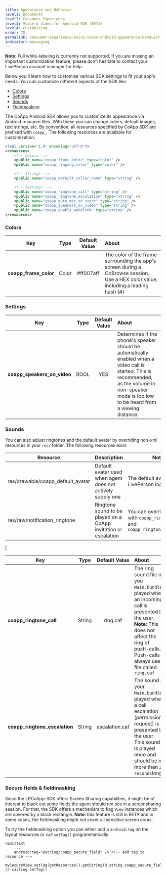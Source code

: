 ```yaml
---
title: Appearance and Behavior
level1: Documents
level2: Consumer Experience
level3: Voice & Video for Android SDK (BETA)
level4: Customizing
order: 70
permalink: consumer-experience-voice-video-android-appearance-behavior.html
indicator: messaging
---
```


**Note**: Full white-labeling is currently not supported. If you are missing an important customization feature, please don't hesitate to contact your LivePerson account manager for help.

Below you'll learn how to customise various SDK settings to fit your app's needs. You can customize different aspects of the SDK like:

   * [Colors](consumer-experience-voice-video-android-appearance-behavior.html#colors)
   * [Settings](consumer-experience-voice-video-android-appearance-behavior.html#settings)
   * [Sounds](consumer-experience-voice-video-android-appearance-behavior.html#sounds)
   * [Fieldmasking](consumer-experience-voice-video-android-appearance-behavior.html#secure-fields-fieldmasking)


The CoApp Android SDK allows you to customize its appearance via Android resource files. With these you can change colors, default images, text strings, etc. By convention, all resources specified by CoApp SDK are prefixed with `coapp_`. The following resources are available for customization:

```xml
<?xml version="1.0" encoding="utf-8"?>
<resources>
    <!-- Colors -->
    <public name="coapp_frame_color" type="color" />
    <public name="coapp_ringing_color" type="color" />

    <!-- Strings -->
    <public name="coapp_default_caller_name" type="string" />

    <!-- Settings -->
    <public name="coapp_ringtone_call" type="string" />
    <public name="coapp_ringtone_escalation" type="string" />
    <public name="coapp_mute_mic_on_start" type="string" />
    <public name="coapp_speakers_on_video" type="string" />
    <public name="coapp_enable_wakelock" type="string" />
</resources>
```

### Colors

| Key        | Type | Default Value | About  |
| ------------- |:-------------:|:-------------:|:-----|
| **coapp_frame_color** | Color | #ff007aff | The color of the frame surrounding the app's screen during a CoBrowse session. Use a HEX color value, including a leading hash (#) |

### Settings

| Key        | Type | Default Value | About  |
| ------------- |:-------------:|:-------------:|:-----|
| **coapp_speakers_on_video** | BOOL | YES | Determines if the phone's speaker should be automatically enabled when a video call is started. This is recommended, as the volume in non-speaker mode is too low to be heard from a viewing distance. |

### Sounds

You can also adjust ringtones and the default avatar by overriding non-xml resources in your `res/` folder. The following resources exist:

| Resource                          | Description                                                     | Notes                                                                             |
|-----------------------------------|-----------------------------------------------------------------|-----------------------------------------------------------------------------------|
| res/drawable/coapp_default_avatar | Default avatar used when agent does not actively supply one     | The default avatar is the LivePerson logo                                         |
| res/raw/notification_ringtone     | Ringtone sound to be played on a CoApp invitation or escalation | You can override these with `coapp_ringtone_call` and `coapp_ringtone_escalation` |
|     

| Key        | Type | Default Value | About  |
| ------------- |:-------------:|:-------------:|:-----|
| **coapp_ringtone_call** | String | ring.caf | The ring sound file in you `Main.bundle`, played when an incoming call is presented to the user. __Note__: This does not affect the ring of push-calls. Push-calls always use a file called `ring.caf` |
| **coapp_ringtone_escalation** | String | escalation.caf | The sound in your `Main.bundle`, played when a call escalation (permissions request) is presented to the user. This sound is played once and should be no more than `3 seconds`long |

### Secure fields & fieldmasking

Since the LPCoApp-SDK offers Screen Sharing capabilities, it might be of interest to black out some fields the agent should not see in a screensharing session. For that, the SDK offers a mechanism to flag `View` instances which are covered by a black rectangle. **Note:** this feature is still in BETA and in some cases, the fieldmasking might not cover all sensitive screen areas.

To try the fieldmasking option you can either add a `android:tag` on the layout resources or call `setTag()` programmatically:

```
<EditText
    ...
    android:tag="@string/coapp_secure_field" /> <!-- add tag to resource -->
```

```
mySecureView.setTag(getResources().getString(R.string.coapp_secure_field)); // calling setTag()
```
